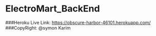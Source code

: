 ﻿# ElectroMart_BackEnd
 ###Heroku Live Link: https://obscure-harbor-46101.herokuapp.com/
 ###CopyRight: @symon Karim
